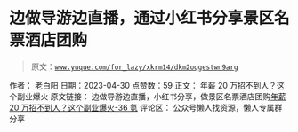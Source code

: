 # 边做导游边直播，通过小红书分享景区名票酒店团购

> 原文：[`www.yuque.com/for_lazy/xkrm14/dkm2oqgestwn9arg`](https://www.yuque.com/for_lazy/xkrm14/dkm2oqgestwn9arg)

<ne-p id="ub75d903a" data-lake-id="ub75d903a"><ne-text id="uc2524735">作者： 老白阳</ne-text></ne-p> <ne-p id="u13b5f6d9" data-lake-id="u13b5f6d9"><ne-text id="u02f2ce8e">日期：2023-04-30</ne-text></ne-p> <ne-p id="u7f4113cf" data-lake-id="u7f4113cf"><ne-text id="u9fd72e32">点赞数：</ne-text><ne-text id="u423465d7" ne-bold="true">59</ne-text></ne-p> <ne-hole id="u0322bd5e" data-lake-id="u0322bd5e"><ne-card data-card-name="hr" data-card-type="block" id="E0HQ2" data-event-boundary="card"><ne-p id="ua235d988" data-lake-id="ua235d988"><ne-text id="ua9220098">正文：</ne-text></ne-p> <ne-p id="u086ccbba" data-lake-id="u086ccbba"><ne-text id="u33df0816">年薪 20 万招不到人？这个副业爆火 原文链接： 边做导游边直播，小红书分享，做景区名票酒店团购</ne-text>[<ne-text id="u27c186bd">年薪 20 万招不到人？这个副业爆火-36 氪</ne-text>](https://www.36kr.com/p/2235794590936966)</ne-p> <ne-hole id="ud38ffd1c" data-lake-id="ud38ffd1c"><ne-card data-card-name="hr" data-card-type="block" id="toGuL" data-event-boundary="card"><ne-p id="u7406a1a6" data-lake-id="u7406a1a6"><ne-text id="ub4fbfc1b">评论区：</ne-text></ne-p> <ne-hole id="u5126edd8" data-lake-id="u5126edd8"><ne-card data-card-name="hr" data-card-type="block" id="iE03v" data-event-boundary="card"><ne-p id="ub2ffc48d" data-lake-id="ub2ffc48d"><ne-text id="u820b8799">公众号懒人找资源，懒人专属群分享</ne-text></ne-p></ne-card></ne-hole></ne-card></ne-hole></ne-card></ne-hole>